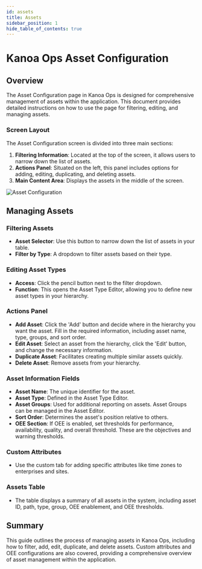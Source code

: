 ```yaml
---
id: assets
title: Assets
sidebar_position: 1
hide_table_of_contents: true 
---
```


# Kanoa Ops Asset Configuration

## Overview

The Asset Configuration page in Kanoa Ops is designed for comprehensive management of assets within the application. This document provides detailed instructions on how to use the page for filtering, editing, and managing assets.

### Screen Layout

The Asset Configuration screen is divided into three main sections:

1. **Filtering Information**: Located at the top of the screen, it allows users to narrow down the list of assets.
2. **Actions Panel**: Situated on the left, this panel includes options for adding, editing, duplicating, and deleting assets.
3. **Main Content Area**: Displays the assets in the middle of the screen.

![Asset Configuration](/img/ops-config-asset.png)

## Managing Assets

### Filtering Assets

- **Asset Selector**: Use this button to narrow down the list of assets in your table.
- **Filter by Type**: A dropdown to filter assets based on their type.

### Editing Asset Types

- **Access**: Click the pencil button next to the filter dropdown.
- **Function**: This opens the Asset Type Editor, allowing you to define new asset types in your hierarchy.

### Actions Panel

- **Add Asset**: Click the 'Add' button and decide where in the hierarchy you want the asset. Fill in the required information, including asset name, type, groups, and sort order.
- **Edit Asset**: Select an asset from the hierarchy, click the 'Edit' button, and change the necessary information.
- **Duplicate Asset**: Facilitates creating multiple similar assets quickly.
- **Delete Asset**: Remove assets from your hierarchy.

### Asset Information Fields

- **Asset Name**: The unique identifier for the asset.
- **Asset Type**: Defined in the Asset Type Editor.
- **Asset Groups**: Used for additional reporting on assets. Asset  Groups can be managed in the Asset Editor.
- **Sort Order**: Determines the asset's position relative to others.
- **OEE Section**: If OEE is enabled, set thresholds for performance, availability, quality, and overall threshold. These are the objectives and warning thresholds.

### Custom Attributes

- Use the custom tab for adding specific attributes like time zones to enterprises and sites.

### Assets Table

- The table displays a summary of all assets in the system, including asset ID, path, type, group, OEE enablement, and OEE thresholds.

## Summary

This guide outlines the process of managing assets in Kanoa Ops, including how to filter, add, edit, duplicate, and delete assets. Custom attributes and OEE configurations are also covered, providing a comprehensive overview of asset management within the application.
